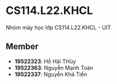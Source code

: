 # CS114.L22.KHCL
Nhóm máy học lớp CS114.L22.KHCL - UIT

## Member
- **19522323**: Hồ Hải THủy
- **19522363**: Nguyễn Mạnh Toàn
- **19522337**: Nguyễn Khả Tiến
